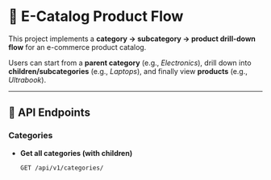 # 📖 E-Catalog Product Flow

This project implements a **category → subcategory → product drill-down flow** for an e-commerce product catalog.

Users can start from a **parent category** (e.g., _Electronics_), drill down into **children/subcategories** (e.g., _Laptops_), and finally view **products** (e.g., _Ultrabook_).

---

## 🚀 API Endpoints

### Categories

- **Get all categories (with children)**
  ```http
  GET /api/v1/categories/
  ```
